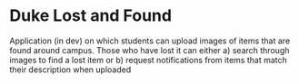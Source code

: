 # Duke Lost and Found
Application (in dev) on which students can upload images of items that are found around campus. Those who have lost it can either a) search through images to find a lost item or b) request notifications from items that match their description when uploaded
